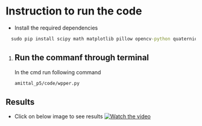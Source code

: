# Instruction to run the code

* Install the required dependencies
```cmd
  sudo pip install scipy math matplotlib pillow opencv-python quaternions dji-tello
```

1. Run the commanf through terminal
    -
    In the cmd run following command
    ```cmd
    amittal_p5/code/wpper.py
    ```

## Results

* Click on below image to see results
[![Watch the video](https://rbe549.github.io/assets/2023/rbe595/p5/DynamicWindow.gif)](https://www.youtube.com/watch?v=2iiV_JZ6oVQ)
